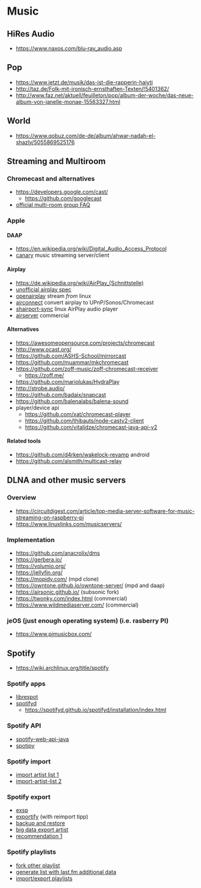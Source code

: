 # Music

## HiRes Audio

* https://www.naxos.com/blu-ray_audio.asp

## Pop

* https://www.jetzt.de/musik/das-ist-die-rapperin-haiyti
* http://taz.de/Folk-mit-ironisch-ernsthaften-Texten/!5401362/
* http://www.faz.net/aktuell/feuilleton/pop/album-der-woche/das-neue-album-von-janelle-monae-15563327.html

## World

* https://www.qobuz.com/de-de/album/ahwar-nadah-el-shazly/5055869525176

## Streaming and Multiroom

### Chromecast and alternatives

* https://developers.google.com/cast/
  + https://github.com/googlecast
* [official multi-room group FAQ](https://support.google.com/chromecast/answer/6329016?hl=en)

### Apple

#### DAAP

* https://en.wikipedia.org/wiki/Digital_Audio_Access_Protocol
* [canary](https://github.com/mycoboco/canary) music streaming server/client

#### Airplay

* https://de.wikipedia.org/wiki/AirPlay_(Schnittstelle)
* [unofficial airplay spec](https://nto.github.io/AirPlay.html)
* [openairplay](https://github.com/openairplay/openairplay) stream _from_ linux
* [airconnect](https://github.com/philippe44/AirConnect) convert airplay to UPnP/Sonos/Chromecast 
* [shairport-sync](https://github.com/mikebrady/shairport-sync) linux AirPlay audio player
* [airserver](https://www.airserver.com/Linux) commercial

#### Alternatives

* https://awesomeopensource.com/projects/chromecast
* http://www.ocast.org/
* https://github.com/ASHS-School/mirrorcast
* https://github.com/muammar/mkchromecast
* https://github.com/zoff-music/zoff-chromecast-receiver
  + https://zoff.me/
* https://github.com/mariolukas/HydraPlay
* http://strobe.audio/
* https://github.com/badaix/snapcast
* https://github.com/balenalabs/balena-sound
* player/device api
  + https://github.com/xat/chromecast-player
  + https://github.com/thibauts/node-castv2-client
  + https://github.com/vitalidze/chromecast-java-api-v2

#### Related tools

* https://github.com/d4rken/wakelock-revamp android
* https://github.com/alsmith/multicast-relay

## DLNA and other music servers

### Overview

* https://circuitdigest.com/article/top-media-server-software-for-music-streaming-on-raspberry-pi
* https://www.linuxlinks.com/musicservers/

### Implementation

* https://github.com/anacrolix/dms
* https://gerbera.io/
* https://volumio.org/
* https://jellyfin.org/
* https://mopidy.com/ (mpd clone)
* https://owntone.github.io/owntone-server/ (mpd and daap)
* https://airsonic.github.io/ (subsonic fork)
* https://twonky.com/index.html (commercial)
* https://www.wildmediaserver.com/ (commercial)

### jeOS (just enough operating system) (i.e. rasberry PI)

* https://www.pimusicbox.com/

## Spotify

* https://wiki.archlinux.org/title/spotify

### Spotify apps

* [librespot](https://github.com/librespot-org/librespot)
* [spotifyd](https://github.com/Spotifyd/spotifyd)
  + https://spotifyd.github.io/spotifyd/installation/index.html


### Spotify API

* [spotify-web-api-java](https://github.com/thelinmichael/spotify-web-api-java)
* [spotipy](https://spotipy.readthedocs.io/en/2.13.0/)

### Spotify import

* [import artist list 1](https://github.com/mbharanya/Spotify-Import-Artists)
* [import-artist-list 2](https://github.com/MattAlex151/spotify-follow-bot)

### Spotify export

* [exsp](https://github.com/gk4m/exsp)
* [exportify](https://github.com/watsonbox/exportify) (with reimport tipp)
* [backup and restore](https://github.com/secuvera/SpotMyBackup/)
* [big data export artist](https://github.com/panchambanerjee/access_spotify)
* [recommendation 1](https://github.com/slevin48/music)

### Spotify playlists

* [fork other playlist](https://github.com/kabirvirji/spotifork)
* [generate list with last.fm additional data](https://github.com/epsil/spotgen)
* [import/export playlists](https://github.com/debfx/spotify-playlists)

